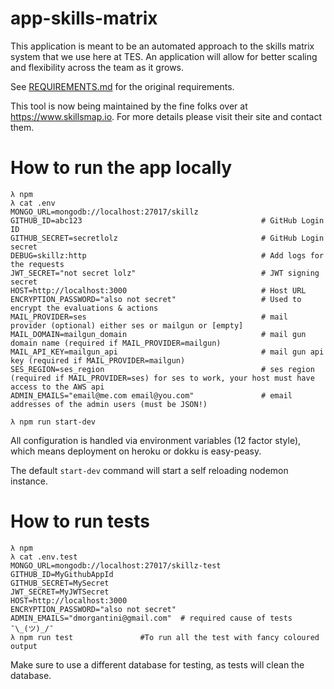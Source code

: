 # app-skills-matrix

This application is meant to be an automated approach to the skills matrix system that we use here at TES. An application will allow for better scaling and flexibility across the team as it grows.

See [REQUIREMENTS.md](https://github.com/tes/app-skills-matrix/blob/master/REQUIREMENTS.md) for the original requirements.

This tool is now being maintained by the fine folks over at https://www.skillsmap.io.  For more details please visit their site and contact them.

# How to run the app locally
```
λ npm
λ cat .env
MONGO_URL=mongodb://localhost:27017/skillz 
GITHUB_ID=abc123                                        # GitHub Login ID
GITHUB_SECRET=secretlolz                                # GitHub Login secret
DEBUG=skillz:http                                       # Add logs for the requests
JWT_SECRET="not secret lolz"                            # JWT signing secret
HOST=http://localhost:3000                              # Host URL
ENCRYPTION_PASSWORD="also not secret"                   # Used to encrypt the evaluations & actions
MAIL_PROVIDER=ses                                       # mail provider (optional) either ses or mailgun or [empty]
MAIL_DOMAIN=mailgun_domain                              # mail gun domain name (required if MAIL_PROVIDER=mailgun)
MAIL_API_KEY=mailgun_api                                # mail gun api key (required if MAIL_PROVIDER=mailgun)
SES_REGION=ses_region                                   # ses region (required if MAIL_PROVIDER=ses) for ses to work, your host must have access to the AWS api
ADMIN_EMAILS="email@me.com email@you.com"               # email addresses of the admin users (must be JSON!)

λ npm run start-dev
```
All configuration is handled via environment variables (12 factor style), which means deployment on heroku or dokku is easy-peasy.

The default `start-dev` command will start a self reloading nodemon instance. 
 
# How to run tests
```
λ npm
λ cat .env.test
MONGO_URL=mongodb://localhost:27017/skillz-test
GITHUB_ID=MyGithubAppId
GITHUB_SECRET=MySecret
JWT_SECRET=MyJWTSecret
HOST=http://localhost:3000                              
ENCRYPTION_PASSWORD="also not secret"  
ADMIN_EMAILS="dmorgantini@gmail.com"  # required cause of tests ¯\_(ツ)_/¯            
λ npm run test               #To run all the test with fancy coloured output
```
Make sure to use a different database for testing, as tests will clean the database.
